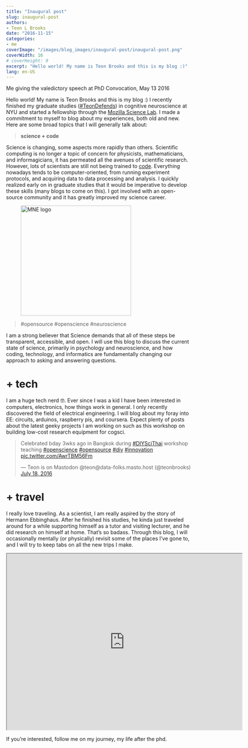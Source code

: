 ```yaml
---
title: "Inaugural post"
slug: inaugural-post
authors:
- Teon L Brooks
date: "2016-11-15"
categories:
- me
coverImage: "/images/blog_images/inaugural-post/inaugural-post.png"
coverWidth: 16
# coverHeight: 9
excerpt: "Hello world! My name is Teon Brooks and this is my blog :)"
lang: en-US
---
```


Me giving the valedictory speech at PhD Convocation, May 13 2016

Hello world! My name is Teon Brooks and this is my blog :) I recently finished my graduate studies ([#TeonDefends](https://twitter.com/i/moments/796848937621540864)) in cognitive neuroscience at NYU and started a fellowship through the [Mozilla Science Lab](https://wiki.mozilla.org/ScienceLab). I made a commitment to myself to blog about my experiences, both old and new. Here are some broad topics that I will generally talk about:

> **science + code**

Science is changing, some aspects more rapidly than others. Scientific computing is no longer a topic of concern for physicists, mathematicians, and informagicians, it has permeated all the avenues of scientific research. However, lots of scientists are still not being trained to [code](https://poldrack.github.io/blog/posts/advice-for-learning-to-code-from-scratch/). Everything nowadays tends to be computer-oriented, from running experiment protocols, and acquiring data to data processing and analysis. I quickly realized early on in graduate studies that it would be imperative to develop these skills (many blogs to come on this). I got involved with an open-source community and it has greatly improved my science career.

<figure style:text-align="center">
    <img src="/images/portfolio_icons/mne.png" width=300 height=300 alt="MNE logo" />
</figure>

> #opensource #openscience #neuroscience

I am a strong believer that Science demands that all of these steps be transparent, accessible, and open. I will use this blog to discuss the current state of science, primarily in psychology and neuroscience, and how coding, technology, and informatics are fundamentally changing our approach to asking and answering questions.

# + tech

I am a huge tech nerd 🤓. Ever since I was a kid I have been interested in computers, electronics, how things work in general. I only recently discovered the field of electrical engineering. I will blog about my foray into EE: circuits, arduinos, raspberry pis, and coursera. Expect plenty of posts about the latest geeky projects I am working on such as this workshop on building low-cost research equipment for cogsci.

<blockquote class="twitter-tweet"><p lang="en" dir="ltr">Celebrated bday 3wks ago in Bangkok during <a href="https://twitter.com/hashtag/DIYSciThai?src=hash&amp;ref_src=twsrc%5Etfw">#DIYSciThai</a> workshop teaching <a href="https://twitter.com/hashtag/openscience?src=hash&amp;ref_src=twsrc%5Etfw">#openscience</a> <a href="https://twitter.com/hashtag/opensource?src=hash&amp;ref_src=twsrc%5Etfw">#opensource</a> <a href="https://twitter.com/hashtag/diy?src=hash&amp;ref_src=twsrc%5Etfw">#diy</a> <a href="https://twitter.com/hashtag/innovation?src=hash&amp;ref_src=twsrc%5Etfw">#innovation</a> <a href="https://t.co/AwrTBM56Fm">pic.twitter.com/AwrTBM56Fm</a></p>&mdash; Teon is on Mastodon @teon@data-folks.masto.host (@teonbrooks) <a href="https://twitter.com/teonbrooks/status/755071350264455168?ref_src=twsrc%5Etfw">July 18, 2016</a></blockquote>

# + travel

I really love traveling. As a scientist, I am really aspired by the story of Hermann Ebbinghaus. After he finished his studies, he kinda just traveled around for a while supporting himself as a tutor and visiting lecturer, and he did research on himself at home. That’s so badass. Through this blog, I will occasionally mentally (or physically) revisit some of the places I’ve gone to, and I will try to keep tabs on all the new trips I make.

<iframe src="https://www.google.com/maps/d/embed?mid=1zuheHlbZwD_X3mVDQ7M6lOLQDwQ&ehbc=2E312F" width="640" height="480" title="Places I've Traveled"></iframe>

If you’re interested, follow me on my journey, my life after the phd.
